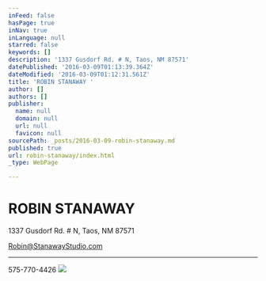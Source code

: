 ```yaml
---
inFeed: false
hasPage: true
inNav: true
inLanguage: null
starred: false
keywords: []
description: '1337 Gusdorf Rd. # N, Taos, NM 87571'
datePublished: '2016-03-09T01:13:39.364Z'
dateModified: '2016-03-09T01:12:31.561Z'
title: 'ROBIN STANAWAY '
author: []
authors: []
publisher:
  name: null
  domain: null
  url: null
  favicon: null
sourcePath: _posts/2016-03-09-robin-stanaway.md
published: true
url: robin-stanaway/index.html
_type: WebPage

---
```

# ROBIN STANAWAY

1337 Gusdorf Rd. \# N, Taos, NM 87571

Robin@StanawayStudio.com

****

575-770-4426
![](https://the-grid-user-content.s3-us-west-2.amazonaws.com/415c299f-e5d0-4da3-9ee2-6afc9b113c9b.jpg)